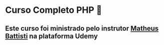 # Curso Completo PHP :elephant:
## Este curso foi ministrado pelo instrutor [Matheus Battisti](https://github.com/matheusbattisti) na plataforma Udemy
 
